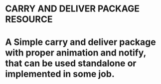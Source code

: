 # CARRY AND DELIVER PACKAGE RESOURCE


# A Simple carry and deliver package with proper animation and notify, that can be used standalone or implemented in some job.
